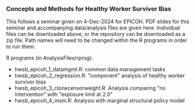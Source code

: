 ### Concepts and Methods for Healthy Worker Survivor Bias

This follows a seminar given on 4-Dec-2024 for EPICOH. PDF slides for this seminar and accompanying data/analysis files are given here. Individual files can be downloaded above, or the repository can be downloaded as a zip file. Path names will need to be changed within the R programs in order to run them.

R programs (in AnalysisFiles/rprog):
- hwsb_epicoh_1_datamgmt.R: common data management tasks
- hwsb_epicoh_2_regression.R: "component" analysis of healthy worker survivor bias
- hwsb_epicoh_3_clonecensorweight.R: Analysis comparing "no intervention" with "exposure limit at 2.0"
- hwsb_epicoh_4_msm.R: Analysis with marginal structural policy model

